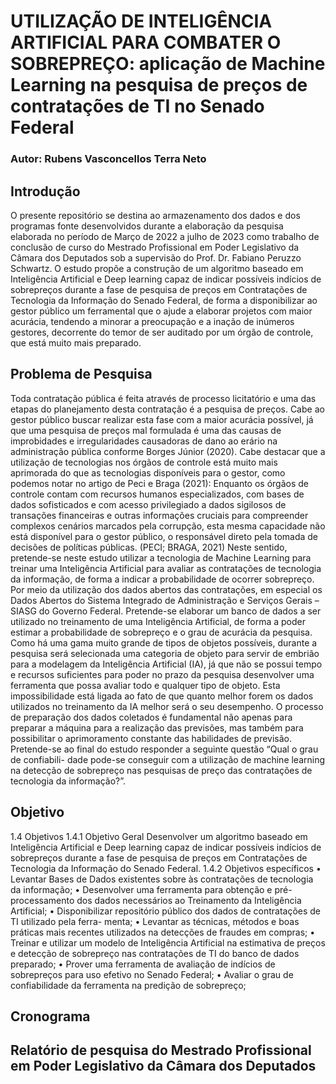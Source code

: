 # UTILIZAÇÃO DE INTELIGÊNCIA ARTIFICIAL PARA COMBATER O SOBREPREÇO: aplicação de Machine Learning na pesquisa de preços de contratações de TI no Senado Federal

### Autor: Rubens Vasconcellos Terra Neto

## Introdução

O presente repositório se destina ao armazenamento dos dados e dos programas fonte desenvolvidos durante a elaboração da pesquisa elaborada no período de Março de 2022 a julho de 2023 como trabalho de conclusão de curso do Mestrado Profissional em Poder Legislativo da Câmara dos Deputados sob a supervisão do Prof. Dr. Fabiano Peruzzo Schwartz. O estudo propõe a construção de um algoritmo baseado em Inteligência Artificial e Deep learning capaz de indicar possíveis indícios de sobrepreços durante a fase de pesquisa de preços em Contratações de Tecnologia da Informação do Senado Federal, de forma a disponibilizar ao gestor público um ferramental que o ajude a elaborar projetos com maior acurácia, tendendo a minorar a preocupação e a inação de inúmeros gestores, decorrente do temor de ser auditado por um órgão de controle, que está muito mais preparado.


## Problema de Pesquisa

Toda contratação pública é feita através de processo licitatório e uma das etapas do
planejamento desta contratação é a pesquisa de preços. Cabe ao gestor público buscar realizar
esta fase com a maior acurácia possível, já que uma pesquisa de preços mal formulada é uma
das causas de improbidades e irregularidades causadoras de dano ao erário na administração
pública conforme Borges Júnior (2020).
Cabe destacar que a utilização de tecnologias nos órgãos de controle está muito mais
aprimorada do que as tecnologias disponíveis para o gestor, como podemos notar no artigo de
Peci e Braga (2021):
Enquanto os órgãos de controle contam com recursos humanos especializados,
com bases de dados sofisticados e com acesso privilegiado a dados sigilosos
de transações financeiras e outras informações cruciais para compreender
complexos cenários marcados pela corrupção, esta mesma capacidade não
está disponível para o gestor público, o responsável direto pela tomada de
decisões de políticas públicas. (PECI; BRAGA, 2021)
Neste sentido, pretende-se neste estudo utilizar a tecnologia de Machine Learning para
treinar uma Inteligência Artificial para avaliar as contratações de tecnologia da informação, de
forma a indicar a probabilidade de ocorrer sobrepreço. Por meio da utilização dos dados abertos
das contratações, em especial os Dados Abertos do Sistema Integrado de Administração e
Serviços Gerais – SIASG do Governo Federal.
Pretende-se elaborar um banco de dados a ser utilizado no treinamento de uma
Inteligência Artificial, de forma a poder estimar a probabilidade de sobrepreço e o grau de
acurácia da pesquisa. Como há uma gama muito grande de tipos de objetos possíveis, durante
a pesquisa será selecionada uma categoria de objeto para servir de embrião para a modelagem
da Inteligência Artificial (IA), já que não se possui tempo e recursos suficientes para poder
no prazo da pesquisa desenvolver uma ferramenta que possa avaliar todo e qualquer tipo de
objeto.
Esta impossibilidade está ligada ao fato de que quanto melhor forem os dados utilizados
no treinamento da IA melhor será o seu desempenho. O processo de preparação dos dados
coletados é fundamental não apenas para preparar a máquina para a realização das previsões,
mas também para possibilitar o aprimoramento constante das habilidades de previsão.
Pretende-se ao final do estudo responder a seguinte questão “Qual o grau de confiabili-
dade pode-se conseguir com a utilização de machine learning na detecção de sobrepreço nas
pesquisas de preço das contratações de tecnologia da informação?”.


## Objetivo

1.4 Objetivos
1.4.1 Objetivo Geral
Desenvolver um algoritmo baseado em Inteligência Artificial e Deep learning capaz de
indicar possíveis indícios de sobrepreços durante a fase de pesquisa de preços em Contratações
de Tecnologia da Informação do Senado Federal.
1.4.2 Objetivos específicos
• Levantar Bases de Dados existentes sobre às contratações de tecnologia da informação;
• Desenvolver uma ferramenta para obtenção e pré-processamento dos dados necessários
ao Treinamento da Inteligência Artificial;
• Disponibilizar repositório público dos dados de contratações de TI utilizado pela ferra-
menta;
• Levantar as técnicas, métodos e boas práticas mais recentes utilizados na detecções de
fraudes em compras;
• Treinar e utilizar um modelo de Inteligência Artificial na estimativa de preços e detecção
de sobrepreço nas contratações de TI do banco de dados preparado;
• Prover uma ferramenta de avaliação de indícios de sobrepreços para uso efetivo no Senado
Federal;
• Avaliar o grau de confiabilidade da ferramenta na predição de sobrepreço;

## Cronograma

## Relatório de pesquisa do Mestrado Profissional em Poder Legislativo da Câmara dos Deputados
